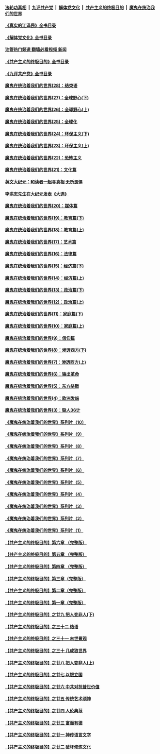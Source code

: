 ####  [法轮功真相](../../../../basic/blob/master/README.md?t=09201631) &nbsp;|&nbsp; [九评共产党](../../../../9ping.md/blob/master/README.md?t=09201631) &nbsp;|&nbsp; [解体党文化](../../../../jtdwh.md/blob/master/README.md?t=09201631)  &nbsp;|&nbsp; [共产主义的终极目的](../../../../gczydzjmd.md/blob/master/README.md?t=09201631) &nbsp;|&nbsp; [魔鬼在统治我们的世界](../../../../mgztzwmdsj.md/blob/master/README.md?t=09201631) 

#### [《真实的江泽民》全书目录](../pages/nsc422/n13721399.md?t=09201631) 

#### [《解体党文化》全书目录](../pages/nsc422/n13721157.md?t=09201631) 

#### [油管热门频道 翻墙必看视频 新闻](http://45.76.130.85:81/youtube.html?09201631)

#### [《共产主义的终极目的》全书目录](../pages/nsc422/n13721048.md?t=09201631) 

#### [《九评共产党》全书目录](../pages/nsc422/n13708085.md?t=09201631) 

#### [魔鬼在统治着我们的世界(28)：结束语](../pages/nsc422/n10936246.md?t=09201631) 

#### [魔鬼在统治着我们的世界(27)：全球野心(下)](../pages/nsc422/n10928319.md?t=09201631) 

#### [魔鬼在统治着我们的世界(26)：全球野心(上)](../pages/nsc422/n10900318.md?t=09201631) 

#### [魔鬼在统治着我们的世界(25)：全球化](../pages/nsc422/n10788205.md?t=09201631) 

#### [魔鬼在统治着我们的世界(24)：环保主义(下)](../pages/nsc422/n10695307.md?t=09201631) 

#### [魔鬼在统治着我们的世界(23)：环保主义(上)](../pages/nsc422/n10688613.md?t=09201631) 

#### [魔鬼在统治着我们的世界(22)：恐怖主义](../pages/nsc422/n10614727.md?t=09201631) 

#### [魔鬼在统治着我们的世界(21)：文化篇](../pages/nsc422/n10597706.md?t=09201631) 

#### [英文大纪元：和读者一起寻真相 无所畏惧](../pages/nsc422/n12542027.md?t=09201631) 

#### [李洪志先生在大纪元发表《大选》](../pages/nsc422/n12534746.md?t=09201631) 

#### [魔鬼在统治着我们的世界(20)：媒体篇](../pages/nsc422/n10586579.md?t=09201631) 

#### [魔鬼在统治着我们的世界(19)：教育篇(下)](../pages/nsc422/n10564808.md?t=09201631) 

#### [魔鬼在统治着我们的世界(18)：教育篇(上)](../pages/nsc422/n10526970.md?t=09201631) 

#### [魔鬼在统治着我们的世界(17)：艺术篇](../pages/nsc422/n10499093.md?t=09201631) 

#### [魔鬼在统治着我们的世界(16)：法律篇](../pages/nsc422/n10485969.md?t=09201631) 

#### [魔鬼在统治着我们的世界(15)：经济篇(下)](../pages/nsc422/n10469975.md?t=09201631) 

#### [魔鬼在统治着我们的世界(14)：经济篇(上)](../pages/nsc422/n10457370.md?t=09201631) 

#### [魔鬼在统治着我们的世界(13)：政治篇(下)](../pages/nsc422/n10448270.md?t=09201631) 

#### [魔鬼在统治着我们的世界(12)：政治篇(上)](../pages/nsc422/n10444576.md?t=09201631) 

#### [魔鬼在统治着我们的世界(11)：家庭篇(下)](../pages/nsc422/n10440961.md?t=09201631) 

#### [魔鬼在统治着我们的世界(10)：家庭篇(上)](../pages/nsc422/n10435448.md?t=09201631) 

#### [魔鬼在统治着我们的世界(9)：信仰篇](../pages/nsc422/n10432159.md?t=09201631) 

#### [魔鬼在统治着我们的世界(8)：渗透西方(下)](../pages/nsc422/n10429603.md?t=09201631) 

#### [魔鬼在统治着我们的世界(7)：渗透西方(上)](../pages/nsc422/n10426013.md?t=09201631) 

#### [魔鬼在统治着我们的世界(6)：输出革命](../pages/nsc422/n10421536.md?t=09201631) 

#### [魔鬼在统治着我们的世界(5)：东方杀戮](../pages/nsc422/n10417707.md?t=09201631) 

#### [魔鬼在统治着我们的世界(4)：欧洲发端](../pages/nsc422/n10414890.md?t=09201631) 

#### [魔鬼在统治着我们的世界(3)：毁人36计](../pages/nsc422/n10411583.md?t=09201631) 

#### [《魔鬼在统治着我们的世界》系列片（10）](../pages/nsc422/n12292670.md?t=09201631) 

#### [《魔鬼在统治着我们的世界》系列片（9）](../pages/nsc422/n12290859.md?t=09201631) 

#### [《魔鬼在统治着我们的世界》系列片（8）](../pages/nsc422/n12287445.md?t=09201631) 

#### [《魔鬼在统治着我们的世界》系列片（7）](../pages/nsc422/n12283425.md?t=09201631) 

#### [《魔鬼在统治着我们的世界》系列片（6）](../pages/nsc422/n12282314.md?t=09201631) 

#### [《魔鬼在统治着我们的世界》系列片（5）](../pages/nsc422/n12281419.md?t=09201631) 

#### [《魔鬼在统治着我们的世界》系列片（4）](../pages/nsc422/n12274024.md?t=09201631) 

#### [《魔鬼在统治着我们的世界》系列片（3）](../pages/nsc422/n12271322.md?t=09201631) 

#### [《魔鬼在统治着我们的世界》系列片（2）](../pages/nsc422/n12269049.md?t=09201631) 

#### [《魔鬼在统治着我们的世界》系列片（1）](../pages/nsc422/n12267575.md?t=09201631) 

#### [【共产主义的终极目的】第六章 （完整版）](../pages/nsc422/n11428913.md?t=09201631) 

#### [【共产主义的终极目的】第五章 （完整版）](../pages/nsc422/n11428912.md?t=09201631) 

#### [【共产主义的终极目的】第四章 （完整版）](../pages/nsc422/n11428907.md?t=09201631) 

#### [【共产主义的终极目的】第三章（完整版）](../pages/nsc422/n11428848.md?t=09201631) 

#### [【共产主义的终极目的】第二章（完整版）](../pages/nsc422/n11428831.md?t=09201631) 

#### [【共产主义的终极目的】第一章（完整版）](../pages/nsc422/n11417651.md?t=09201631) 

#### [【共产主义的终极目的】之廿九 把人变非人(下)](../pages/nsc422/n11344140.md?t=09201631) 

#### [【共产主义的终极目的】之三十二 结语](../pages/nsc422/n11360535.md?t=09201631) 

#### [【共产主义的终极目的】之三十一 末世景观](../pages/nsc422/n11351129.md?t=09201631) 

#### [【共产主义的终极目的】之三十 几成狼世界](../pages/nsc422/n11348280.md?t=09201631) 

#### [【共产主义的终极目的】之廿八 把人变非人(上)](../pages/nsc422/n11340492.md?t=09201631) 

#### [【共产主义的终极目的】之廿七 以恨立国](../pages/nsc422/n11336944.md?t=09201631) 

#### [【共产主义的终极目的】之廿六 中共对抗普世价值](../pages/nsc422/n11324785.md?t=09201631) 

#### [【共产主义的终极目的】之廿五 传统艺术颂神](../pages/nsc422/n11296396.md?t=09201631) 

#### [【共产主义的终极目的】之廿四 人伦典范](../pages/nsc422/n11296397.md?t=09201631) 

#### [【共产主义的终极目的】之廿三 富而有德](../pages/nsc422/n11283598.md?t=09201631) 

#### [【共产主义的终极目的】之廿一 神传语言文字](../pages/nsc422/n11263265.md?t=09201631) 

#### [【共产主义的终极目的】之廿二 破坏修炼文化](../pages/nsc422/n11245728.md?t=09201631) 

<img src='http://gfw-breaker.win/goodnews/indexes/nsc422.md' width='0px' height='0px'/>
